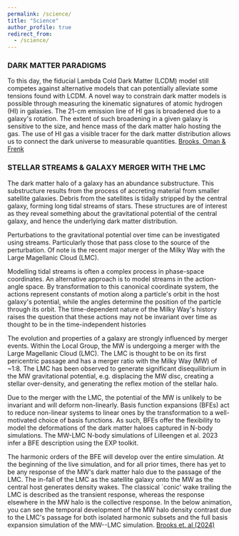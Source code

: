 ```yaml
---
permalink: /science/
title: "Science"
author_profile: true
redirect_from: 
  - /science/
---
```


### DARK MATTER PARADIGMS

To this day, the fiducial Lambda Cold Dark Matter (LCDM) model still competes against alternative models that can potentially alleviate some tensions found with LCDM. 
A novel way to constrain dark matter models is possible through measuring the kinematic signatures of atomic hydrogen (HI) in galaxies. 
The 21-cm emission line of HI gas is broadened due to a galaxy's rotation. 
The extent of such broadening in a given galaxy is sensitive to the size, and hence mass of the dark matter halo hosting the gas.
The use of HI gas a visible tracer for the dark matter distribution allows us to connect the dark universe to measurable quantities. [Brooks, Oman & Frenk](https://ui.adsabs.harvard.edu/abs/2023MNRAS.522.4043B/abstract)

### STELLAR STREAMS & GALAXY MERGER WITH THE LMC

The dark matter halo of a galaxy has an abundance substructure.
This substructure results from the process of accreting material from smaller satellite galaxies. 
Debris from the satellites is tidally stripped by the central galaxy, forming long tidal streams of stars. 
These structures are of interest as they reveal something about the gravitational potential of the central galaxy,
and hence the underlying dark matter distribution.

Perturbations to the gravitational potential over time can be investigated using streams. 
Particularly those that pass close to the source of the perturbation. 
Of note is the recent major merger of the Milky Way with the Large Magellanic Cloud (LMC). 

Modelling tidal streams is often a complex process in phase-space coordinates. An alternative approach is to model streams in the action-angle space. By transformation to this canonical coordinate system, the actions represent constants of motion along a particle's orbit in the host galaxy's potential, while the angles determine the position of the particle through its orbit. The time-dependent nature of the Milky Way's history raises the question that these actions may not be invariant over time as thought to be in the time-independent histories

The evolution and properties of a galaxy are strongly influenced by merger events.
Within the Local Group, the MW is undergoing a merger with the Large Magellanic Cloud (LMC). 
The LMC is thought to be on its first pericentric passage and has a merger ratio with the Milky Way (MW) of ~1:8. 
The LMC has been observed to generate significant disequilibrium in the MW gravitational potential, 
e.g. displacing the MW disc, creating a stellar over-density, and generating the reflex motion of the stellar halo. 

Due to the merger with the LMC, the potential of the MW is unlikely to be invariant and will deform non-linearly. 
Basis function expansions (BFEs) act to reduce non-linear systems to linear ones by the transformation to a well-motivated choice of basis functions. 
As such, BFEs offer the flexibility to model the deformations of the dark matter haloes captured in N-body simulations. 
The MW-LMC N-body simulations of Lilleengen et al. 2023 infer a BFE description using the EXP toolkit. 

The harmonic orders of the BFE will develop over the entire simulation. 
At the beginning of the live simulation, and for all prior times, 
there has yet to be any response of the MW's dark matter halo due to the passage of the LMC. 
The in-fall of the LMC as the satellite galaxy onto the MW as the central host generates density wakes. 
The classical `conic' wake trailing the LMC is described as the transient response, whereas the response elsewhere in the MW halo is the collective response.
In the below animation, you can see the temporal development of the MW halo density contrast due to the LMC's passage for both isolated harmonic subsets and the full basis expansion simulation of the MW--LMC simulation.
[Brooks et. al (2024)]([https://ui.adsabs.harvard.edu/abs/2023MNRAS.522.4043B/abstract](https://ui.adsabs.harvard.edu/abs/2024arXiv240111990B/abstract)https://ui.adsabs.harvard.edu/abs/2024arXiv240111990B/abstract)



